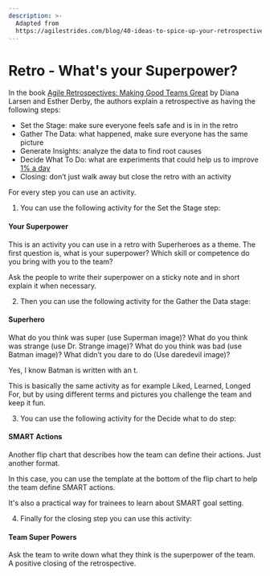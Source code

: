```yaml
---
description: >-
  Adapted from
  https://agilestrides.com/blog/40-ideas-to-spice-up-your-retrospective/
---
```


# Retro - What's your Superpower?

In the book [Agile Retrospectives: Making Good Teams Great](https://www.amazon.com/Agile-Retrospectives-Making-Teams-Great/dp/0977616649) by Diana Larsen and Esther Derby, the authors explain a retrospective as having the following steps:

* Set the Stage: make sure everyone feels safe and is in in the retro
* Gather The Data: what happened, make sure everyone has the same picture
* Generate Insights: analyze the data to find root causes
* Decide What To Do: what are experiments that could help us to improve [1% a day](https://agilestrides.com/blog/113-practices-of-extreme-programming-applied-to-management/)
* Closing: don’t just walk away but close the retro with an activity

For every step you can use an activity. 

1. You can use the following activity for the Set the Stage step:

#### Your Superpower

This is an activity you can use in a retro with Superheroes as a theme. The first question is, what is your superpower? Which skill or competence do you bring with you to the team?

Ask the people to write their superpower on a sticky note and in short explain it when necessary.

2. Then you can use the following activity for the Gather the Data stage:

#### Superhero

What do you think was super \(use Superman image\)? What do you think was strange \(use Dr. Strange image\)? What do you think was bad \(use Batman image\)? What didn’t you dare to do \(Use daredevil image\)?

Yes, I know Batman is written with an t.

This is basically the same activity as for example Liked, Learned, Longed For, but by using different terms and pictures you challenge the team and keep it fun.

3. You can use the following activity for the Decide what to do step:

#### SMART Actions

Another flip chart that describes how the team can define their actions. Just another format.

In this case, you can use the template at the bottom of the flip chart to help the team define SMART actions.

It's also a practical way for trainees to learn about SMART goal setting.

4. Finally for the closing step you can use this activity: 

#### Team Super Powers

Ask the team to write down what they think is the superpower of the team. A positive closing of the retrospective.

